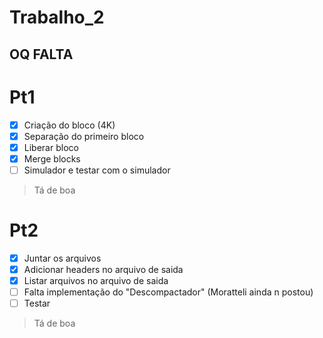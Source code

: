 # Trabalho_2
## OQ FALTA

# Pt1

- [x] Criação do bloco (4K)
- [x] Separação do primeiro bloco
- [x] Liberar bloco
- [x] Merge blocks
- [ ] Simulador e testar com o simulador
> Tá de boa

# Pt2
- [x] Juntar os arquivos
- [x] Adicionar headers no arquivo de saida
- [x] Listar arquivos no arquivo de saida
- [ ] Falta implementação do "Descompactador" (Moratteli ainda n postou)
- [ ] Testar
> Tá de boa
